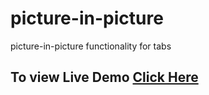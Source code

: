 # picture-in-picture
picture-in-picture functionality for tabs

## To view Live Demo [Click Here](https://toshiiki.github.io/picture-in-picture)
